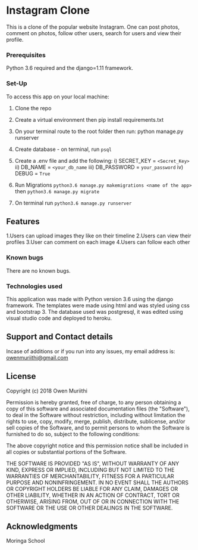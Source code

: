 # Instagram Clone

This is a clone of the popular website Instagram. One can post photos, comment on photos, follow other users, search for users and view their profile.

### Prerequisites

Python 3.6 required and the django=1.11 framework.

### Set-Up

To access this app on your local machine:

 1) Clone the repo
 2) Create a virtual environment then pip install requirements.txt
 3) On your terminal route to the root folder then run: python manage.py runserver
 4) Create database - on terminal, run `psql`
 5) Create a .env file and add the following:
    i) SECRET_KEY = `<Secret_Key>`
   ii) DB_NAME = `<your_db_name`
  iii) DB_PASSWORD = `your_password`
   iv) DEBUG = `True`
   
 6) Run Migrations `python3.6 manage.py makemigrations <name of the app>` then `python3.6 manage.py migrate`
 7) On terminal run `python3.6 manage.py runserver`


## Features
 1.Users can upload images they like on their timeline
 2.Users can view their profiles
 3.User can comment on each image
 4.Users can follow each other


### Known bugs

There are no known bugs.

### Technologies used

This application was made with Python version 3.6 using the django framework. The templates were made using html and was styled using css and bootstrap 3. The database used was postgresql, it was edited using visual studio code and deployed to heroku. 

## Support and Contact details
Incase of additions or if you run into any issues, my email address is: owenmuriithi@gmail.com

## License

Copyright (c) 2018 Owen Muriithi

Permission is hereby granted, free of charge, to any person obtaining a copy of this software and associated documentation files (the "Software"), to deal in the Software without restriction, including without limitation the rights to use, copy, modify, merge, publish, distribute, sublicense, and/or sell copies of the Software, and to permit persons to whom the Software is furnished to do so, subject to the following conditions:

The above copyright notice and this permission notice shall be included in all copies or substantial portions of the Software.

THE SOFTWARE IS PROVIDED "AS IS", WITHOUT WARRANTY OF ANY KIND, EXPRESS OR IMPLIED, INCLUDING BUT NOT LIMITED TO THE WARRANTIES OF MERCHANTABILITY, FITNESS FOR A PARTICULAR PURPOSE AND NONINFRINGEMENT. IN NO EVENT SHALL THE AUTHORS OR COPYRIGHT HOLDERS BE LIABLE FOR ANY CLAIM, DAMAGES OR OTHER LIABILITY, WHETHER IN AN ACTION OF CONTRACT, TORT OR OTHERWISE, ARISING FROM, OUT OF OR IN CONNECTION WITH THE SOFTWARE OR THE USE OR OTHER DEALINGS IN THE SOFTWARE.

## Acknowledgments
Moringa School
